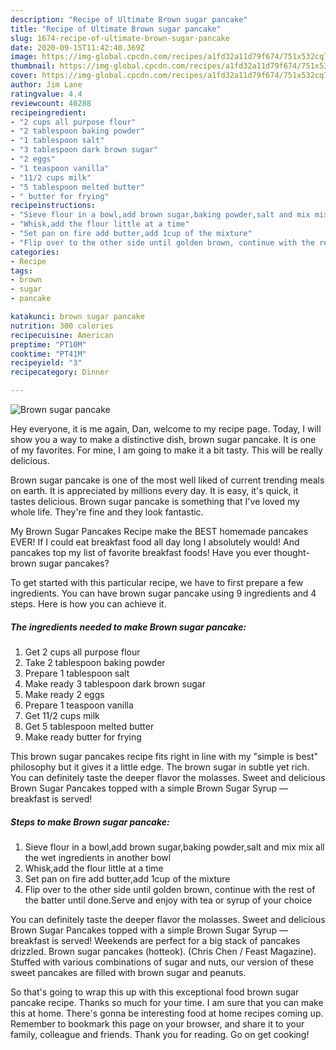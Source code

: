 ```yaml
---
description: "Recipe of Ultimate Brown sugar pancake"
title: "Recipe of Ultimate Brown sugar pancake"
slug: 1674-recipe-of-ultimate-brown-sugar-pancake
date: 2020-09-15T11:42:40.369Z
image: https://img-global.cpcdn.com/recipes/a1fd32a11d79f674/751x532cq70/brown-sugar-pancake-recipe-main-photo.jpg
thumbnail: https://img-global.cpcdn.com/recipes/a1fd32a11d79f674/751x532cq70/brown-sugar-pancake-recipe-main-photo.jpg
cover: https://img-global.cpcdn.com/recipes/a1fd32a11d79f674/751x532cq70/brown-sugar-pancake-recipe-main-photo.jpg
author: Jim Lane
ratingvalue: 4.4
reviewcount: 40288
recipeingredient:
- "2 cups all purpose flour"
- "2 tablespoon baking powder"
- "1 tablespoon salt"
- "3 tablespoon dark brown sugar"
- "2 eggs"
- "1 teaspoon vanilla"
- "11/2 cups milk"
- "5 tablespoon melted butter"
- " butter for frying"
recipeinstructions:
- "Sieve flour in a bowl,add brown sugar,baking powder,salt and mix mix all the wet ingredients in another bowl"
- "Whisk,add the flour little at a time"
- "Set pan on fire add butter,add 1cup of the mixture"
- "Flip over to the other side until golden brown, continue with the rest of the batter until done.Serve and enjoy with tea or syrup of your choice"
categories:
- Recipe
tags:
- brown
- sugar
- pancake

katakunci: brown sugar pancake 
nutrition: 300 calories
recipecuisine: American
preptime: "PT10M"
cooktime: "PT41M"
recipeyield: "3"
recipecategory: Dinner

---
```



![Brown sugar pancake](https://img-global.cpcdn.com/recipes/a1fd32a11d79f674/751x532cq70/brown-sugar-pancake-recipe-main-photo.jpg)

Hey everyone, it is me again, Dan, welcome to my recipe page. Today, I will show you a way to make a distinctive dish, brown sugar pancake. It is one of my favorites. For mine, I am going to make it a bit tasty. This will be really delicious.

Brown sugar pancake is one of the most well liked of current trending meals on earth. It is appreciated by millions every day. It is easy, it's quick, it tastes delicious. Brown sugar pancake is something that I've loved my whole life. They're fine and they look fantastic.

My Brown Sugar Pancakes Recipe make the BEST homemade pancakes EVER! If I could eat breakfast food all day long I absolutely would! And pancakes top my list of favorite breakfast foods! Have you ever thought- brown sugar pancakes?


To get started with this particular recipe, we have to first prepare a few ingredients. You can have brown sugar pancake using 9 ingredients and 4 steps. Here is how you can achieve it.

<!--inarticleads1-->

##### The ingredients needed to make Brown sugar pancake:

1. Get 2 cups all purpose flour
1. Take 2 tablespoon baking powder
1. Prepare 1 tablespoon salt
1. Make ready 3 tablespoon dark brown sugar
1. Make ready 2 eggs
1. Prepare 1 teaspoon vanilla
1. Get 11/2 cups milk
1. Get 5 tablespoon melted butter
1. Make ready  butter for frying


This brown sugar pancakes recipe fits right in line with my &#34;simple is best&#34; philosophy but it gives it a little edge. The brown sugar in subtle yet rich. You can definitely taste the deeper flavor the molasses. Sweet and delicious Brown Sugar Pancakes topped with a simple Brown Sugar Syrup — breakfast is served! 

<!--inarticleads2-->

##### Steps to make Brown sugar pancake:

1. Sieve flour in a bowl,add brown sugar,baking powder,salt and mix mix all the wet ingredients in another bowl
1. Whisk,add the flour little at a time
1. Set pan on fire add butter,add 1cup of the mixture
1. Flip over to the other side until golden brown, continue with the rest of the batter until done.Serve and enjoy with tea or syrup of your choice


You can definitely taste the deeper flavor the molasses. Sweet and delicious Brown Sugar Pancakes topped with a simple Brown Sugar Syrup — breakfast is served! Weekends are perfect for a big stack of pancakes drizzled. Brown sugar pancakes (hotteok). (Chris Chen / Feast Magazine). Stuffed with various combinations of sugar and nuts, our version of these sweet pancakes are filled with brown sugar and peanuts. 

So that's going to wrap this up with this exceptional food brown sugar pancake recipe. Thanks so much for your time. I am sure that you can make this at home. There's gonna be interesting food at home recipes coming up. Remember to bookmark this page on your browser, and share it to your family, colleague and friends. Thank you for reading. Go on get cooking!
